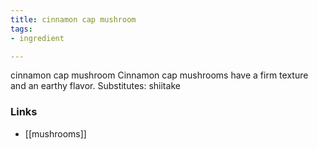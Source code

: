 ```yaml
---
title: cinnamon cap mushroom
tags:
- ingredient

---
```

cinnamon cap mushroom Cinnamon cap mushrooms have a firm texture and an earthy flavor. Substitutes: shiitake

### Links

* [[mushrooms]]
